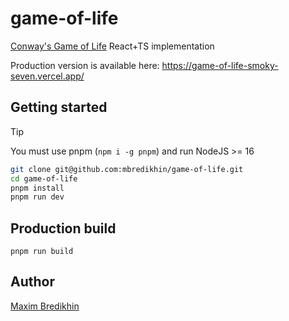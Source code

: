 # game-of-life

[Conway's Game of Life](https://en.wikipedia.org/wiki/Conway%27s_Game_of_Life) React+TS implementation

Production version is available here:
https://game-of-life-smoky-seven.vercel.app/

## Getting started

> [!TIP]
> You must use pnpm (`npm i -g pnpm`) and run NodeJS >= 16

```bash
git clone git@github.com:mbredikhin/game-of-life.git
cd game-of-life
pnpm install
pnpm run dev
```

## Production build

```
pnpm run build
```

## Author

[Maxim Bredikhin](https://github.com/mbredikhin)
